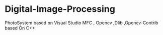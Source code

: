 # Digital-Image-Processing
PhotoSystem based on Visual Studio MFC , Opencv ,Dlib ,Opencv-Contrib    based On C++
